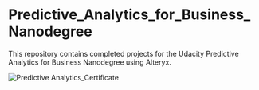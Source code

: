 # Predictive_Analytics_for_Business_Nanodegree
This repository contains completed projects for the Udacity Predictive Analytics for Business Nanodegree using Alteryx.


![Predictive Analytics_Certificate](https://user-images.githubusercontent.com/24813614/106013815-d332b080-608a-11eb-9570-a7c9f15070e3.jpg)
